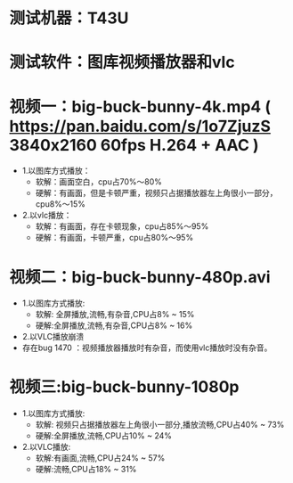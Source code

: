 # 测试机器：T43U
# 测试软件：图库视频播放器和vlc

# 视频一：big-buck-bunny-4k.mp4 ( https://pan.baidu.com/s/1o7ZjuzS         3840x2160 60fps       H.264 + AAC )
- 1.以图库方式播放：
  - 软解：画面空白，cpu占70%～80%     
  - 硬解：有画面，但是卡顿严重，视频只占据播放器左上角很小一部分，cpu8%～15%    
- 2.以vlc播放：
  - 软解：有画面，存在卡顿现象，cpu占85%～95%
  - 硬解：有画面，卡顿严重，cpu占80%～95%

# 视频二：big-buck-bunny-480p.avi
- 1.以图库方式播放:
  - 软解: 全屏播放,流畅,有杂音,CPU占8% ~ 15% 
  - 硬解:全屏播放,流畅,有杂音,CPU占8% ~ 16% 
- 2.以VLC播放崩溃
- 存在bug 1470 ：视频播放器播放时有杂音，而使用vlc播放时没有杂音。

# 视频三:big-buck-bunny-1080p
- 1.以图库方式播放:
  - 软解: 视频只占据播放器左上角很小一部分,播放流畅,CPU占40% ~ 73% 
  - 硬解:全屏播放,流畅,CPU占10% ~ 24% 
- 2.以VLC播放:
  - 软解:有画面,流畅,CPU占24% ~ 57% 
  - 硬解:流畅,CPU占18% ~ 31%
